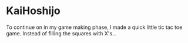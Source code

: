 # KaiHoshijo
To continue on in my game making phase, I made a quick little tic tac toe game. Instead of filling the squares with X's…
